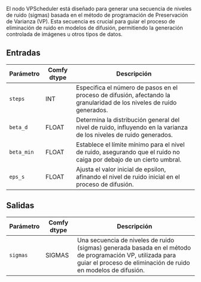 
El nodo VPScheduler está diseñado para generar una secuencia de niveles de ruido (sigmas) basada en el método de programación de Preservación de Varianza (VP). Esta secuencia es crucial para guiar el proceso de eliminación de ruido en modelos de difusión, permitiendo la generación controlada de imágenes u otros tipos de datos.

## Entradas

| Parámetro   | Comfy dtype | Descripción                                                                                                                                      |
|-------------|-------------|--------------------------------------------------------------------------------------------------------------------------------------------------|
| `steps`     | INT         | Especifica el número de pasos en el proceso de difusión, afectando la granularidad de los niveles de ruido generados.                              |
| `beta_d`    | FLOAT       | Determina la distribución general del nivel de ruido, influyendo en la varianza de los niveles de ruido generados.                                 |
| `beta_min`  | FLOAT       | Establece el límite mínimo para el nivel de ruido, asegurando que el ruido no caiga por debajo de un cierto umbral.                              |
| `eps_s`     | FLOAT       | Ajusta el valor inicial de epsilon, afinando el nivel de ruido inicial en el proceso de difusión.                                    |

## Salidas

| Parámetro   | Comfy dtype | Descripción                                                                                   |
|-------------|-------------|-----------------------------------------------------------------------------------------------|
| `sigmas`    | SIGMAS      | Una secuencia de niveles de ruido (sigmas) generada basada en el método de programación VP, utilizada para guiar el proceso de eliminación de ruido en modelos de difusión. |
